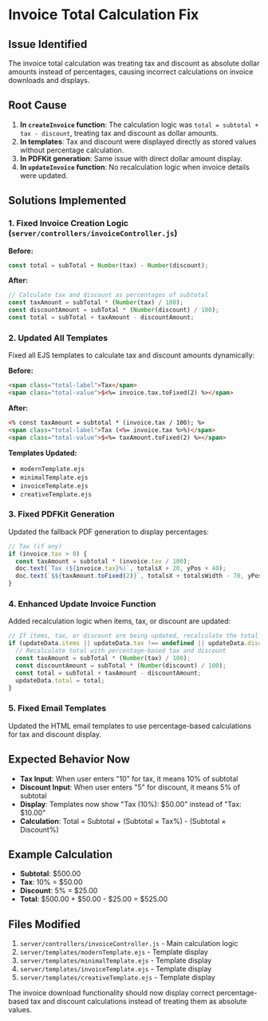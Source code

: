 # Invoice Total Calculation Fix

## Issue Identified
The invoice total calculation was treating tax and discount as absolute dollar amounts instead of percentages, causing incorrect calculations on invoice downloads and displays.

## Root Cause
1. **In `createInvoice` function**: The calculation logic was `total = subtotal + tax - discount`, treating tax and discount as dollar amounts.
2. **In templates**: Tax and discount were displayed directly as stored values without percentage calculation.
3. **In PDFKit generation**: Same issue with direct dollar amount display.
4. **In `updateInvoice` function**: No recalculation logic when invoice details were updated.

## Solutions Implemented

### 1. Fixed Invoice Creation Logic (`server/controllers/invoiceController.js`)
**Before:**
```javascript
const total = subTotal + Number(tax) - Number(discount);
```

**After:**
```javascript
// Calculate tax and discount as percentages of subtotal
const taxAmount = subTotal * (Number(tax) / 100);
const discountAmount = subTotal * (Number(discount) / 100);
const total = subTotal + taxAmount - discountAmount;
```

### 2. Updated All Templates
Fixed all EJS templates to calculate tax and discount amounts dynamically:

**Before:**
```html
<span class="total-label">Tax</span>
<span class="total-value">$<%= invoice.tax.toFixed(2) %></span>
```

**After:**
```html
<% const taxAmount = subtotal * (invoice.tax / 100); %>
<span class="total-label">Tax (<%= invoice.tax %>%)</span>
<span class="total-value">$<%= taxAmount.toFixed(2) %></span>
```

**Templates Updated:**
- `modernTemplate.ejs`
- `minimalTemplate.ejs`
- `invoiceTemplate.ejs`
- `creativeTemplate.ejs`

### 3. Fixed PDFKit Generation
Updated the fallback PDF generation to display percentages:
```javascript
// Tax (if any)
if (invoice.tax > 0) {
  const taxAmount = subtotal * (invoice.tax / 100);
  doc.text(`Tax (${invoice.tax}%)`, totalsX + 20, yPos + 40);
  doc.text(`$${taxAmount.toFixed(2)}`, totalsX + totalsWidth - 70, yPos + 40);
}
```

### 4. Enhanced Update Invoice Function
Added recalculation logic when items, tax, or discount are updated:
```javascript
// If items, tax, or discount are being updated, recalculate the total
if (updateData.items || updateData.tax !== undefined || updateData.discount !== undefined) {
  // Recalculate total with percentage-based tax and discount
  const taxAmount = subTotal * (Number(tax) / 100);
  const discountAmount = subTotal * (Number(discount) / 100);
  const total = subTotal + taxAmount - discountAmount;
  updateData.total = total;
}
```

### 5. Fixed Email Templates
Updated the HTML email templates to use percentage-based calculations for tax and discount display.

## Expected Behavior Now
- **Tax Input**: When user enters "10" for tax, it means 10% of subtotal
- **Discount Input**: When user enters "5" for discount, it means 5% of subtotal
- **Display**: Templates now show "Tax (10%): $50.00" instead of "Tax: $10.00"
- **Calculation**: Total = Subtotal + (Subtotal × Tax%) - (Subtotal × Discount%)

## Example Calculation
- **Subtotal**: $500.00
- **Tax**: 10% = $50.00
- **Discount**: 5% = $25.00
- **Total**: $500.00 + $50.00 - $25.00 = $525.00

## Files Modified
1. `server/controllers/invoiceController.js` - Main calculation logic
2. `server/templates/modernTemplate.ejs` - Template display
3. `server/templates/minimalTemplate.ejs` - Template display
4. `server/templates/invoiceTemplate.ejs` - Template display
5. `server/templates/creativeTemplate.ejs` - Template display

The invoice download functionality should now display correct percentage-based tax and discount calculations instead of treating them as absolute values.